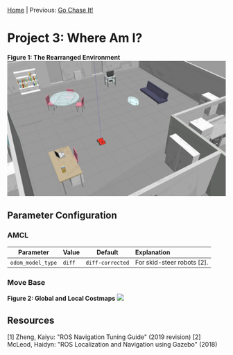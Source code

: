 [Home](../../README.md) | Previous: [Go Chase It!](../p2/p2-go-chase-it.md)

# Project 3: Where Am I?

__Figure 1: The Rearranged Environment__
!['Where Am I?' Animated GIF](./img/img2.png)

## Parameter Configuration

### AMCL

|__Parameter__|__Value__|__Default__|__Explanation__|
|-----------------|------|----------------|:-------------------------|
|`odom_model_type`|`diff`|`diff-corrected`|For skid-steer robots [2].|

### Move Base

__Figure 2: Global and Local Costmaps__
![](./img/mov6.gif)

## Resources

[1] Zheng, Kaiyu: "ROS Navigation Tuning Guide" (2019 revision)
[2] McLeod, Haidyn: "ROS Localization and Navigation using Gazebo" (2018)
